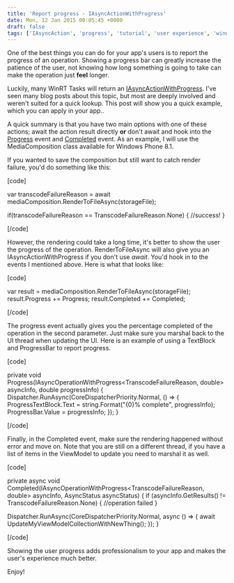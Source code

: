 ```yaml
---
title: 'Report progress - IAsyncActionWithProgress'
date: Mon, 12 Jan 2015 00:05:45 +0000
draft: false
tags: ['IAsyncAction', 'progress', 'tutorial', 'user experience', 'windows phone 8.1', 'winRT']
---
```


One of the best things you can do for your app's users is to report the progress of an operation. Showing a progress bar can greatly increase the patience of the user, not knowing how long something is going to take can make the operation just **feel** longer.

Luckily, many WinRT Tasks will return an [IAsyncActionWithProgress](http://msdn.microsoft.com/en-us/library/windows/apps/br206581.aspx). I've seen many blog posts about this topic, but most are deeply involved and weren't suited for a quick lookup. This post will show you a quick example, which you can apply in your app..

A quick summary is that you have two main options with one of these actions; await the action result directly **or** don't await and hook into the [Progress](http://msdn.microsoft.com/en-us/library/windows/apps/br206584.aspx) event and [Completed](http://msdn.microsoft.com/en-us/library/windows/apps/br206582.aspx) event. As an example, I will use the MediaComposition class available for Windows Phone 8.1.

If you wanted to save the composition but still want to catch render failure, you'd do something like this:

\[code\]

var transcodeFailureReason = await mediaComposition.RenderToFileAsync(storageFile);

if(transcodeFailureReason == TranscodeFailureReason.None) { //success! }

\[/code\]

However, the rendering could take a long time, it's better to show the user the progress of the operation. RenderToFileAsync will also give you an IAsyncActionWithProgress if you don't use _await_. You'd hook in to the events I mentioned above. Here is what that looks like:

\[code\]

var result = mediaComposition.RenderToFileAsync(storageFile); result.Progress += Progress; result.Completed += Completed;

\[/code\]

The progress event actually gives you the percentage completed of the operation in the second parameter. Just make sure you marshal back to the UI thread when updating the UI. Here is an example of using a TextBlock and ProgressBar to report progress.

\[code\]

private void Progress(IAsyncOperationWithProgress&lt;TranscodeFailureReason, double&gt; asyncInfo, double progressInfo) { Dispatcher.RunAsync(CoreDispatcherPriority.Normal, () =&gt; { ProgressTextBlock.Text = string.Format(&quot;{0}% complete&quot;, progressInfo); ProgressBar.Value = progressInfo; }); }

\[/code\]

Finally, in the Completed event, make sure the rendering happened without error and move on. Note that you are still on a different thread, if you have a list of items in the ViewModel to update you need to marshal it as well.

\[code\]

private async void Completed(IAsyncOperationWithProgress&lt;TranscodeFailureReason, double&gt; asyncInfo, AsyncStatus asyncStatus) { if (asyncInfo.GetResults() != TranscodeFailureReason.None) { //operation failed }

Dispatcher.RunAsync(CoreDispatcherPriority.Normal, async () =&gt; { await UpdateMyViewModelCollectionWithNewThing(); }); }

\[/code\]

Showing the user progress adds professionalism to your app and makes the user's experience much better.

Enjoy!